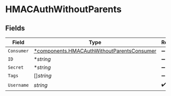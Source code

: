 # HMACAuthWithoutParents


## Fields

| Field                                                                                                   | Type                                                                                                    | Required                                                                                                | Description                                                                                             |
| ------------------------------------------------------------------------------------------------------- | ------------------------------------------------------------------------------------------------------- | ------------------------------------------------------------------------------------------------------- | ------------------------------------------------------------------------------------------------------- |
| `Consumer`                                                                                              | [*components.HMACAuthWithoutParentsConsumer](../../models/components/hmacauthwithoutparentsconsumer.md) | :heavy_minus_sign:                                                                                      | N/A                                                                                                     |
| `ID`                                                                                                    | **string*                                                                                               | :heavy_minus_sign:                                                                                      | N/A                                                                                                     |
| `Secret`                                                                                                | **string*                                                                                               | :heavy_minus_sign:                                                                                      | N/A                                                                                                     |
| `Tags`                                                                                                  | []*string*                                                                                              | :heavy_minus_sign:                                                                                      | N/A                                                                                                     |
| `Username`                                                                                              | *string*                                                                                                | :heavy_check_mark:                                                                                      | N/A                                                                                                     |